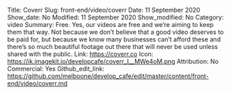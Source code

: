 Title: Coverr
Slug: front-end/video/coverr
Date: 11 September 2020
Show_date: No
Modified: 11 September 2020
Show_modified: No
Category: video
Summary: Free. Yes, our videos are free and we’re aiming to keep them that way. Not because we don’t believe that a good video deserves to be paid for, but because we know many businesses can’t afford these and there’s so much beautiful footage out there that will never be used unless shared with the public. 
Link: https://coverr.co
Icon: https://ik.imagekit.io/developcafe/coverr_I__MWe4oM.png
Attribution: No
Commercial: Yes
Github_edit_link: https://github.com/melboone/develop_cafe/edit/master/content/front-end/video/coverr.md